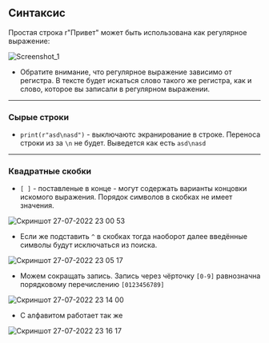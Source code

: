 ## Синтаксис
Простая строка r"Привет" может быть использована как регулярное выражение:

![Screenshot_1](https://user-images.githubusercontent.com/84935915/181355238-4e146d60-50c7-4681-99f8-425880e75bd2.png)
- Обратите внимание, что регулярное выражение зависимо от регистра. В тексте будет искаться слово такого же регистра, как и слово, которое вы записали в регулярном выражении.
---
### Сырые строки

- `print(r"asd\nasd")` - выключаютс экранирование в строке.
Переноса строки из за `\n` не будет. Выведется как есть `asd\nasd`

---
### Квадратные скобки
- `[ ]` - поставленые в конце - могут содержать варианты концовки искомого выражения. 
Порядок символов в скобках не имеет значения.

![Скриншот 27-07-2022 23 00 53](https://user-images.githubusercontent.com/84935915/181361446-8bd4e80d-94de-44da-8c2e-2dc3469d97c0.png)

- Если же подставить `^` в скобках тогда наоборот далее введённые символы будут исключаться из поиска.

![Скриншот 27-07-2022 23 05 17](https://user-images.githubusercontent.com/84935915/181362204-c0c7f6b9-a1ce-4851-ab25-2abb13773929.png)

- Можем сокращать запись. Запись через чёрточку `[0-9]` равнозначна порядковому перечислению `[0123456789]`

![Скриншот 27-07-2022 23 14 00](https://user-images.githubusercontent.com/84935915/181363725-c7c250aa-a61d-48ac-9d6a-666f44174b93.png)

- С алфавитом работает так же

![Скриншот 27-07-2022 23 16 17](https://user-images.githubusercontent.com/84935915/181364096-31b7ad33-6bc7-4d12-98a9-116356c0ef6b.png)
